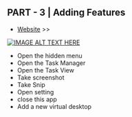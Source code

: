## PART - 3 |  Adding Features

- [Website](https://www.codesempai.ml/2021/10/jarvis-from-basic-to-advance-part-3.html) >>


[![IMAGE ALT TEXT HERE](https://blogger.googleusercontent.com/img/a/AVvXsEjafvyQWB3p18Q1aQdbF3aT5v2lyt4-t0GXrt-YobugUEy6eVPMhUJE-B6M2ikSIBUOGI3odAEnkgFDst1HGqMCO2ca6GuAB0mC7RBN6Ds1l6iMaabje10t8iitsHCP_VloPnC1fDXanwEjZ2fTqMxWkaoTuL8Bbo9cAAA3160oPwe3xt85waiRwpms=s1280)](https://youtu.be/UyGV-qDRNCk)


- Open the hidden menu
- Open the Task Manager
- Open the Task View
- Take screenshot
- Take Snip
- Open setting
- close this app
- Add a new virtual desktop

